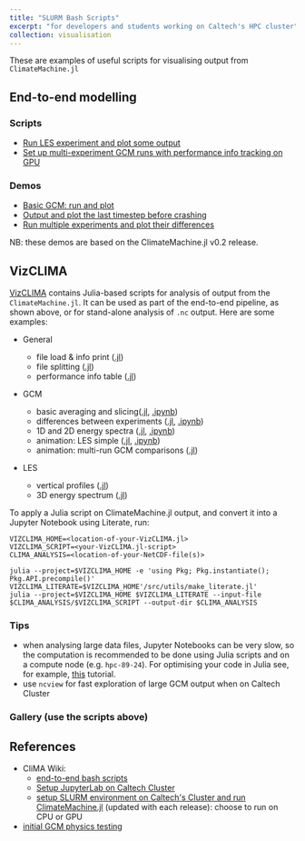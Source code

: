 ```yaml
---
title: "SLURM Bash Scripts"
excerpt: "for developers and students working on Caltech's HPC cluster"
collection: visualisation
---
```


These are examples of useful scripts for visualising output from `ClimateMachine.jl`

## End-to-end modelling
### Scripts

- [Run LES experiment and plot some output](https://github.com/CliMA/ClimateMachine.jl/wiki/Bash-Run-Scripts)
- [Set up multi-experiment GCM runs with performance info tracking on GPU](https://github.com/CliMA/ClimateMachine.jl/wiki/Bash-Run-Scripts#step-by-step)

### Demos

- [Basic GCM: run and plot](https://lenkanovak.github.io/_pages/visualisation/demo_basic_gcm/)
- [Output and plot the last timestep before crashing](https://lenkanovak.github.io/_pages/visualisation/demo_debug_gcm/)
- [Run multiple experiments and plot their differences](https://lenkanovak.github.io/_pages/visualisation/demo_basic_multi_gcm/)

NB: these demos are based on the ClimateMachine.jl v0.2 release.

## VizCLIMA

[VizCLIMA](https://github.com/CliMA/VizCLIMA.jl/tree/ln/prep-for-merge) contains Julia-based scripts for analysis of output from the `ClimateMachine.jl`. It can be used as part of the end-to-end pipeline, as shown above, or for stand-alone analysis of `.nc` output. Here are some examples:
- General
    - file load & info print ([.jl](https://github.com/LenkaNovak/LenkaNovak.github.io/blob/master/files/gcm-energy-spectra.jl#L37-L41))
    - file splitting ([.jl](https://github.com/LenkaNovak/LenkaNovak.github.io/blob/master/files/extract_subsets_of_ncfiles.jl))
    - performance info table ([.jl](https://github.com/CliMA/VizCLIMA.jl/blob/ln/prep-for-merge/src/scripts/bmark_sweep_targetted_vars_raw.jl#L184-L209))
- GCM
    - basic averaging and slicing([.jl](https://github.com/CliMA/VizCLIMA.jl/blob/ln/prep-for-merge/src/scripts/general-gcm-notebook-setup.jl), [.ipynb](https://github.com/LenkaNovak/LenkaNovak.github.io/blob/master/files/general-gcm-notebook-setup.ipynb))
    - differences between experiments ([.jl](https://github.com/CliMA/VizCLIMA.jl/blob/ln/prep-for-merge/src/scripts/general-gcm-notebook-setup-multi.jl), [.ipynb](https://github.com/LenkaNovak/LenkaNovak.github.io/blob/master/files/general-gcm-notebook-setup-multi.ipynb))
    - 1D and 2D energy spectra ([.jl](https://github.com/LenkaNovak/LenkaNovak.github.io/blob/master/files/gcm-energy-spectra.jl), [.ipynb](https://github.com/LenkaNovak/LenkaNovak.github.io/blob/master/files/spectra_testdel.ipynb))
    - animation: LES simple ([.jl](https://github.com/LenkaNovak/LenkaNovak.github.io/blob/master/files/les-simple-animation.jl), [.ipynb](https://github.com/LenkaNovak/LenkaNovak.github.io/blob/master/files/les-simple-animation.ipynb))
    - animation: multi-run GCM comparisons ([.jl](https://github.com/CliMA/VizCLIMA.jl/blob/ln/prep-for-merge/src/scripts/hier_analysis_bcwave.jl#L97-L133))

- LES
    - vertical profiles ([.jl](https://github.com/CliMA/VizCLIMA.jl/blob/ln/prep-for-merge/src/scripts/default_moist_les.jl))
    - 3D energy spectrum ([.jl](https://github.com/CliMA/VizCLIMA.jl/blob/ln/prep-for-merge/src/scripts/taylorgreen_spectrum.jl))

To apply a Julia script on ClimateMachine.jl output, and convert it into a Jupyter Notebook using Literate, run:

```
VIZCLIMA_HOME=<location-of-your-VizCLIMA.jl>
VIZCLIMA_SCRIPT=<your-VizCLIMA.jl-script>
CLIMA_ANALYSIS=<location-of-your-NetCDF-file(s)>

julia --project=$VIZCLIMA_HOME -e 'using Pkg; Pkg.instantiate(); Pkg.API.precompile()'
VIZCLIMA_LITERATE=$VIZCLIMA_HOME'/src/utils/make_literate.jl'
julia --project=$VIZCLIMA_HOME $VIZCLIMA_LITERATE --input-file $CLIMA_ANALYSIS/$VIZCLIMA_SCRIPT --output-dir $CLIMA_ANALYSIS
```

### Tips
- when analysing large data files, Jupyter Notebooks can be very slow, so the computation is recommended to be done using Julia scripts and on a compute node (e.g. `hpc-89-24`). For optimising your code in Julia see, for example, [this](https://www.youtube.com/watch?time_continue=4856&v=M2i7sSRcSIw&feature=emb_logo) tutorial.
- use `ncview` for fast exploration of large GCM output when on Caltech Cluster

### Gallery (use the scripts above)

## References

- CliMA Wiki:
    - [end-to-end bash scripts](https://github.com/CliMA/ClimateMachine.jl/wiki/Bash-Run-Scripts)
    - [Setup JupyterLab on Caltech Cluster](https://github.com/CliMA/ClimateMachine.jl/wiki/Visualization)
    - [setup SLURM environment on Caltech's Cluster and run ClimateMachine.jl](https://github.com/CliMA/ClimateMachine.jl/wiki/Caltech-Central-Cluster) (updated with each release): choose to run on CPU or GPU
- [initial GCM physics testing](https://lenkanovak.github.io/_pages/random/gcm_tests/)
